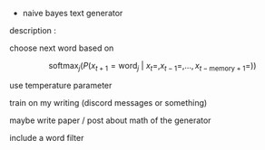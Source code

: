 - naive bayes text generator

description : 

choose next word based on

$$ \operatorname{softmax}_j( P(x_{t+1}=\text{word}_j \ | \ x_t=,x_{t-1}=,\dots,x_{t-\text{memory}+1}= ) ) $$

use temperature parameter

train on my writing (discord messages or something)

maybe write paper / post about math of the generator

include a word filter